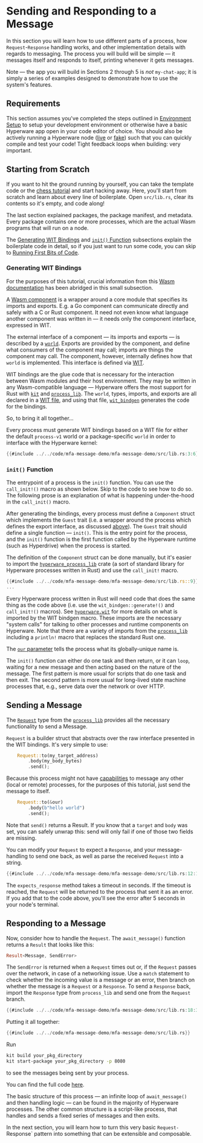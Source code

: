 # Sending and Responding to a Message

In this section you will learn how to use different parts of a process, how `Request`-`Response` handling works, and other implementation details with regards to messaging.
The process you will build will be simple — it messages itself and responds to itself, printing whenever it gets messages.

Note — the app you will build in Sections 2 through 5 is *not* `my-chat-app`; it is simply a series of examples designed to demonstrate how to use the system's features.

## Requirements

This section assumes you've completed the steps outlined in [Environment Setup](./chapter_1.md) to setup your development environment or otherwise have a basic Hyperware app open in your code editor of choice.
You should also be actively running a Hyperware node ([live](../getting_started/login.md) or [fake](./chapter_1.md#booting-a-fake-hyperware-node)) such that you can quickly compile and test your code!
Tight feedback loops when building: very important.

## Starting from Scratch

If you want to hit the ground running by yourself, you can take the template code or the [chess tutorial](../chess_app/chess_engine.md) and start hacking away.
Here, you'll start from scratch and learn about every line of boilerplate.
Open `src/lib.rs`, clear its contents so it's empty, and code along!

The last section explained packages, the package manifest, and metadata.
Every package contains one or more processes, which are the actual Wasm programs that will run on a node.

The [Generating WIT Bindings](#generating-wit-bindings) and [`init()` Function](#init-function) subsections explain the boilerplate code in detail, so if you just want to run some code, you can skip to [Running First Bits of Code](#running-first-bits-of-code).

### Generating WIT Bindings

For the purposes of this tutorial, crucial information from this [Wasm documentation](https://component-model.bytecodealliance.org/design/why-component-model.html) has been abridged in this small subsection.

A [Wasm component](https://component-model.bytecodealliance.org/design/components.html) is a wrapper around a core module that specifies its imports and exports.
E.g. a Go component can communicate directly and safely with a C or Rust component.
It need not even know what language another component was written in — it needs only the component interface, expressed in WIT.

The external interface of a component — its imports and exports — is described by a [`world`](https://component-model.bytecodealliance.org/design/wit.html#worlds).
Exports are provided by the component, and define what consumers of the component may call; imports are things the component may call.
The component, however, internally defines how that `world` is implemented.
This interface is defined via [WIT](https://component-model.bytecodealliance.org/design/wit.html).

WIT bindings are the glue code that is necessary for the interaction between Wasm modules and their host environment.
They may be written in any Wasm-compatible language — Hyperware offers the most support for Rust with [`kit`](../kit/kit-dev-toolkit.md) and [`process_lib`](../process_stdlib/overview.md).
The `world`, types, imports, and exports are all declared in a [WIT file](https://github.com/hyperware-ai/hyperdrive-wit/blob/v0.8/hyperware.wit), and using that file, [`wit_bindgen`](https://github.com/bytecodealliance/wit-bindgen) generates the code for the bindings.

So, to bring it all together...

Every process must generate WIT bindings based on a WIT file for either the default `process-v1` world or a package-specific `world` in order to interface with the Hyperware kernel:

```rust
{{#include ../../code/mfa-message-demo/mfa-message-demo/src/lib.rs:3:6}}
```

### `init()` Function

The entrypoint of a process is the `init()` function.
You can use the `call_init!()` macro as shown below.
Skip to the code to see how to do so.
The following prose is an explanation of what is happening under-the-hood in the `call_init()` macro.

After generating the bindings, every process must define a `Component` struct which implements the `Guest` trait (i.e. a wrapper around the process which defines the export interface, as discussed [above](#generating-wit-bindings)).
The `Guest` trait should define a single function — `init()`.
This is the entry point for the process, and the `init()` function is the first function called by the Hyperware runtime (such as Hyperdrive) when the process is started.

The definition of the `Component` struct can be done manually, but it's easier to import the [`hyperware_process_lib`](../process_stdlib/overview.md) crate (a sort of standard library for Hyperware processes written in Rust) and use the `call_init!` macro.

```rust
{{#include ../../code/mfa-message-demo/mfa-message-demo/src/lib.rs::9}}
...
```

Every Hyperware process written in Rust will need code that does the same thing as the code above (i.e. use the `wit_bindgen::generate!()` and `call_init!()` macros).
See [`hyperware.wit`](../apis/hyperware_wit.md) for more details on what is imported by the WIT bindgen macro.
These imports are the necessary "system calls" for talking to other processes and runtime components on Hyperware.
Note that there are a variety of imports from the [`process_lib`](../process_stdlib/overview.md) including a `println!` macro that replaces the standard Rust one.

The [`our` parameter](https://docs.rs/hyperware_process_lib/latest/hyperware_process_lib/hyperware/process/standard/struct.Address.html) tells the process what its globally-unique name is.

The `init()` function can either do one task and then return, or it can `loop`, waiting for a new message and then acting based on the nature of the message.
The first pattern is more usual for scripts that do one task and then exit.
The second pattern is more usual for long-lived state machine processes that, e.g., serve data over the network or over HTTP.

## Sending a Message

The [`Request`](https://docs.rs/hyperware_process_lib/latest/hyperware_process_lib/struct.Request.html) type from the [`process_lib`](../process_stdlib/overview.md) provides all the necessary functionality to send a Message.

`Request` is a builder struct that abstracts over the raw interface presented in the WIT bindings.
It's very simple to use:
```rust
    Request::to(my_target_address)
        .body(my_body_bytes)
        .send();
```

Because this process might not have [capabilities](../system/process/capabilities.md) to message any other (local or remote) processes, for the purposes of this tutorial, just send the message to itself.

```rust
    Request::to(&our)
        .body(b"hello world")
        .send();
```

Note that `send()` returns a Result.
If you know that a `target` and `body` was set, you can safely unwrap this: send will only fail if one of those two fields are missing.

You can modify your `Request` to expect a `Response`, and your message-handling to send one back, as well as parse the received `Request` into a string.

```rust
{{#include ../../code/mfa-message-demo/mfa-message-demo/src/lib.rs:12:16}}
```

The `expects_response` method takes a timeout in seconds.
If the timeout is reached, the `Request` will be returned to the process that sent it as an error.
If you add that to the code above, you'll see the error after 5 seconds in your node's terminal.

## Responding to a Message

Now, consider how to handle the `Request`.
The `await_message()` function returns a `Result` that looks like this:
```rust
Result<Message, SendError>
```

The `SendError` is returned when a `Request` times out or, if the `Request` passes over the network, in case of a networking issue.
Use a `match` statement to check whether the incoming value is a message or an error, then branch on whether the message is a `Request` or a `Response`.
To send a `Response` back, import the `Response` type from `process_lib` and send one from the `Request` branch.

```rust
{{#include ../../code/mfa-message-demo/mfa-message-demo/src/lib.rs:18:34}}
```

Putting it all together:

```rust
{{#include ../../code/mfa-message-demo/mfa-message-demo/src/lib.rs}}
```

Run
```bash
kit build your_pkg_directory
kit start-package your_pkg_directory -p 8080
```
to see the messages being sent by your process.

You can find the full code [here](https://github.com/hyperware-ai/hyperware-book/tree/main/code/mfa-message-demo).

The basic structure of this process — an infinite loop of `await_message()` and then handling logic — can be found in the majority of Hyperware processes.
The other common structure is a script-like process, that handles and sends a fixed series of messages and then exits.

In the next section, you will learn how to turn this very basic `Request-`Response` pattern into something that can be extensible and composable.
